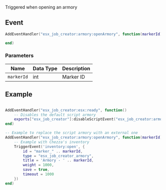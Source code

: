 Triggered when opening an armory

## Event
``` lua
AddEventHandler("esx_job_creator:armory:openArmory", function(markerId)

end)
```

### Parameters

| Name              | Data Type | Description                       |
| -                 | -         | -                                 |
| `markerId`            | int       | Marker ID  |

## Example
``` lua

AddEventHandler("esx_job_creator:esx:ready", function() 
    -- Disables the default script armory
    exports["esx_job_creator"]:disableScriptEvent("esx_job_creator:armory:openArmory")
end)

-- Example to replace the script armory with an external one
AddEventHandler("esx_job_creator:armory:openArmory", function(markerId)
    -- Example with Chezza's inventory
    TriggerEvent('inventory:open', {
        id = "marker_" .. markerId,
        type = "esx_job_creator_armory",
        title = 'Armory - ' .. markerId,
        weight = 1000,
        save = true,
        timeout = 1000
    })
end)
```